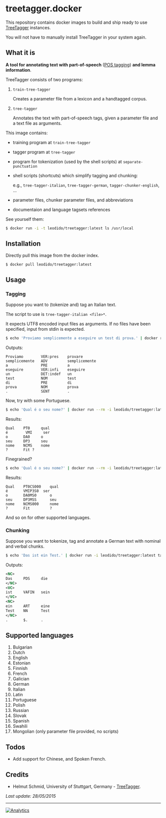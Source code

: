 treetagger.docker
=================

This repository contains docker images to build and ship ready to use [TreeTagger](http://www.cis.uni-muenchen.de/~schmid/tools/TreeTagger/) instances.

You will not have to manually install TreeTagger in your system again.

What it is
----------

**A tool for annotating text with part-of-speech** ([POS tagging](http://en.wikipedia.org/wiki/Part-of-speech_tagging)) **and lemma information**.

TreeTagger consists of two programs:

1. `train-tree-tagger`

    Creates a parameter file from a lexicon and a handtagged corpus. 
    
2. `tree-tagger` 

    Annotates the text with part-of-speech tags, given a parameter file and a text file as arguments.

This image contains:

- training program at `train-tree-tagger`

- tagger program at `tree-tagger`       

- program for tokenization (used by the shell scripts) at `separate-punctuation`

- shell scripts (shortcuts) which simplify tagging and chunking:

    e.g., `tree-tagger-italian`, `tree-tagger-german`, `tagger-chunker-english`, ...
    
- parameter files, chunker parameter files, and abbreviations

- documentaion and language tagsets references


See yourself them:

```bash
$ docker run -i -t leodido/treetagger:latest ls /usr/local
```

Installation
------------

Directly pull this image from the docker index.

```
$ docker pull leodido/treetagger:latest
```

Usage
-----

### Tagging

Suppose you want to (tokenize and) tag an Italian text.

The script to use is `tree-tagger-italian <file>*`.

It expects UTF8 encoded input files as arguments. If no files have been specified, input from stdin is expected.

```bash
$ echo 'Proviamo semplicemente a eseguire un test di prova.' | docker run --rm -i leodido/treetagger:latest tree-tagger-italian
```

Outputs:

```
Proviamo	    VER:pres	provare
semplicemente	ADV	        semplicemente
a	            PRE	        a
eseguire	    VER:infi	eseguire
un	            DET:indef	un
test	        NOM	        test
di	            PRE	        di
prova	        NOM	        prova
.	            SENT	    .
```

Now, try with some Portuguese.

```bash
$ echo 'Qual é o seu nome?' | docker run --rm -i leodido/treetagger:latest tree-tagger-portuguese
```

Results:

```
Qual	PT0	    qual
é	     VMI	 ser
o	    DA0	    o
seu	    DP3	    seu
nome	NCMS	nome
?	    Fit	?
```

Finegrained?

```bash
$ echo 'Qual é o seu nome?' | docker run --rm -i leodido/treetagger:latest tree-tagger-portuguese-finegrained
```

Results:

```
Qual	PT0CS000	qual
é       VMIP3S0	 ser
o	    DA0MS0	    o
seu	    DP3MSS	    seu
nome	NCMS000	    nome
?	    Fit	        ?
```

And so on for other supported languages.


### Chunking

Suppose you want to tokenize, tag and annotate a German text with nominal and verbal chunks.

```bash
$ echo 'Das ist ein Test.' | docker run -i leodido/treetagger:latest tagger-chunker-german
```

Outputs:

```xml
<NC>
Das	    PDS	    die
</NC>
<VC>
ist	    VAFIN	sein
</VC>
<NC>
ein	    ART	    eine
Test	NN	    Test
</NC>
.	    $.	    .
```

Supported languages
-------------------

1. Bulgarian
2. Dutch
3. English
4. Estonian
5. Finnish
6. French
7. Galician
8. German
9. Italian
10. Latin
11. Portuguese
12. Polish
13. Russian
14. Slovak
15. Spanish
16. Swahili
17. Mongolian (only parameter file provided, no scripts)

Todos
-----

- Add support for Chinese, and Spoken French.

Credits
-------

- Helmut Schmid, University of Stuttgart, Germany - [TreeTagger](http://www.cis.uni-muenchen.de/~schmid/tools/TreeTagger).

_Last update: 28/05/2015_

---

[![Analytics](https://ga-beacon.appspot.com/UA-49657176-1/treetagger.docker)](https://github.com/igrigorik/ga-beacon)
